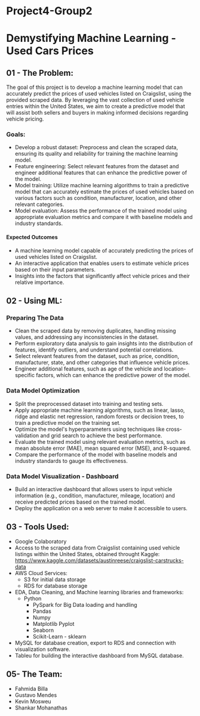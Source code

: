 # Project4-Group2

# Demystifying Machine Learning - Used Cars Prices

## 01 - The Problem:

The goal of this project is to develop a machine learning model that can accurately predict the prices of used vehicles listed on Craigslist, using the provided scraped data. By leveraging the vast collection of used vehicle entries within the United States, we aim to create a predictive model that will assist both sellers and buyers in making informed decisions regarding vehicle pricing.

### Goals:

- Develop a robust dataset: Preprocess and clean the scraped data, ensuring its quality and reliability for training the machine learning model.
- Feature engineering: Select relevant features from the dataset and engineer additional features that can enhance the predictive power of the model.
- Model training: Utilize machine learning algorithms to train a predictive model that can accurately estimate the prices of used vehicles based on various factors such as condition, manufacturer, location, and other relevant categories.
- Model evaluation: Assess the performance of the trained model using appropriate evaluation metrics and compare it with baseline models and industry standards.

#### Expected Outcomes

- A machine learning model capable of accurately predicting the prices of used vehicles listed on Craigslist.
- An interactive application that enables users to estimate vehicle prices based on their input parameters.
- Insights into the factors that significantly affect vehicle prices and their relative importance.

## 02 - Using ML:

### Preparing The Data

- Clean the scraped data by removing duplicates, handling missing values, and addressing any inconsistencies in the dataset.
- Perform exploratory data analysis to gain insights into the distribution of features, identify outliers, and understand potential correlations.
- Select relevant features from the dataset, such as price, condition, manufacturer, state, and other categories that influence vehicle prices.
- Engineer additional features, such as age of the vehicle and location-specific factors, which can enhance the predictive power of the model.

### Data Model Optimization

- Split the preprocessed dataset into training and testing sets.
- Apply appropriate machine learning algorithms, such as linear, lasso, ridge and elastic net regression, random forests or decision trees, to train a predictive model on the training set.
- Optimize the model's hyperparameters using techniques like cross-validation and grid search to achieve the best performance.
- Evaluate the trained model using relevant evaluation metrics, such as mean absolute error (MAE), mean squared error (MSE), and R-squared.
- Compare the performance of the model with baseline models and industry standards to gauge its effectiveness.

### Data Model Visualization - Dashboard

- Build an interactive dashboard that allows users to input vehicle information (e.g., condition, manufacturer, mileage, location) and receive predicted prices based on the trained model.
- Deploy the application on a web server to make it accessible to users.

## 03 - Tools Used:

- Google Colaboratory
- Access to the scraped data from Craigslist containing used vehicle listings within the United States, obtained throught Kaggle: https://www.kaggle.com/datasets/austinreese/craigslist-carstrucks-data
- AWS Cloud Services:
  - S3 for initial data storage
  - RDS for database storage
- EDA, Data Cleaning, and Machine learning libraries and frameworks:
  - Python
    - PySpark for Big Data loading and handling
    - Pandas
    - Numpy
    - Matplotlib Pyplot
    - Seaborn
    - Scikit-Learn - sklearn
- MySQL for database creation, export to RDS and connection with visualization software.
- Tableu for building the interactive dashboard from MySQL database.

## 05- The Team:

- Fahmida Billa
- Gustavo Mendes
- Kevin Mosweu
- Shankar Mohanathas
